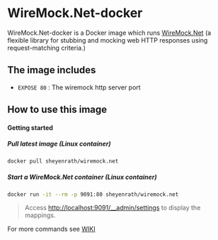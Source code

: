 # WireMock.Net-docker
WireMock.Net-docker is a Docker image which runs [WireMock.Net](https://github.com/WireMock-Net) (a flexible library for stubbing and mocking web HTTP responses using request-matching criteria.)

## The image includes

- `EXPOSE 80` : The wiremock http server port

## How to use this image

#### Getting started

##### Pull latest image (Linux container)

```sh
docker pull sheyenrath/wiremock.net
```

##### Start a WireMock.Net container (Linux container)

```sh
docker run -it --rm -p 9091:80 sheyenrath/wiremock.net
```

> Access [http://localhost:9091/__admin/settings](http://localhost:9091/__admin/mappings) to display the mappings.

For more commands see [WIKI](https://github.com/WireMock-Net/WireMock.Net/wiki)